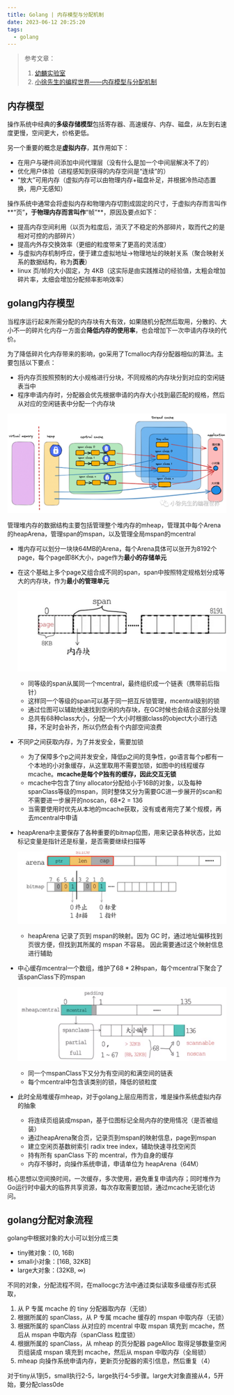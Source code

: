 ```yaml
---
title: Golang | 内存模型与分配机制
date: 2023-06-12 20:25:20
tags:
  - golang
---
```


> 参考文章：
>
> 1. [幼麟实验室](https://space.bilibili.com/567195437)
> 2. [小徐先生的编程世界——内存模型与分配机制](https://mp.weixin.qq.com/s/2TBwpQT5-zU4Gy7-i0LZmQ)

## 内存模型

操作系统中经典的**多级存储模型**包括寄存器、高速缓存、内存、磁盘，从左到右速度更慢，空间更大，价格更低。

另一个重要的概念是**虚拟内存**，其作用如下：

- 在用户与硬件间添加中间代理层（没有什么是加一个中间层解决不了的）
- 优化用户体验（进程感知到获得的内存空间是“连续”的）
- “放大”可用内存（虚拟内存可以由物理内存+磁盘补足，并根据冷热动态置换，用户无感知）

操作系统中通常会将虚拟内存和物理内存切割成固定的尺寸，于虚拟内存而言叫作**“页”**，于物理内存而言叫作**“帧”**，原因及要点如下：

- 提高内存空间利用（以页为粒度后，消灭了不稳定的外部碎片，取而代之的是相对可控的内部碎片）
- 提高内外存交换效率（更细的粒度带来了更高的灵活度）
- 与虚拟内存机制呼应，便于建立虚拟地址->物理地址的映射关系（聚合映射关系的数据结构，称为**页表**）
- linux 页/帧的大小固定，为 4KB（这实际是由实践推动的经验值，太粗会增加碎片率，太细会增加分配频率影响效率）

## golang内存模型

当程序运行起来所需分配的内存块有大有效，如果随机分配然后取用，分散的、大小不一的碎片化内存一方面会**降低内存的使用率**，也会增加下一次申请内存块的代价。

为了降低碎片化内存带来的影响，go采用了Tcmalloc内存分配器相似的算法。主要包括以下要点：

- 将内存页按照预制的大小规格进行分块，不同规格的内存块分到对应的空闲链表当中
- 程序申请内存时，分配器会优先根据申请的内存大小找到最匹配的规格，然后从对应的空闲链表中分配一个内存块

![图片](../images/mp4.png)

管理堆内存的数据结构主要包括管理整个堆内存的mheap，管理其中每个Arena的heapArena，管理span的mspan，以及管理全局mspan的mcentral

- 堆内存可以划分一块块64MB的Arena，每个Arena具体可以张开为8192个page，每个page即8K大小，page作为**最小的存储单元**

- 在这个基础上多个page又组合成不同的span，span中按照特定规格划分成等大的内存块，作为**最小的管理单元**

  ![m1](../images/m1.png)

  - 同等级的span从属同一个mcentral，最终组织成一个链表（携带前后指针）
  - 这样同一个等级的span可以基于同一把互斥锁管理，mcentral级别的锁
  - 通过位图可以辅助快速找到空闲的内存块，在GC时候也会结合这部分处理
  - 总共有68种class大小，分配一个大小时根据class的object大小进行选择，不足时会补齐，所以仍然会有个内部空间浪费

- 不同P之间获取内存，为了并发安全，需要加锁

  - 为了保障多个p之间并发安全，降低p之间的竞争性，go语言每个p都有一个本地的小对象缓存，从这里取用不需要加锁，如图中的线程缓存mcache。**mcache是每个P独有的缓存，因此交互无锁**
  - mcache中包含了tiny allocator分配给小于16B的对象，以及每种spanClass等级的mspan，同时整体又分为需要GC进一步展开的scan和不需要进一步展开的noscan，68*2 = 136
  - 当需要使用时优先从本地的mcache获取，没有或者用完了某个规模，再去mcentral中申请

- heapArena中主要保存了各种重要的bitmap位图，用来记录各种状态，比如标记变量是指针还是标量，是否需要继续扫描等

  ![2e23e169e98adfdc1c0d3f4a7d873150a2a190ff9081aa621ffa7204c3c0d89b](../images/m2.png)

  - heapArena 记录了页到 mspan的映射。因为 GC 时，通过地址偏移找到页很方便，但找到其所属的 mspan 不容易。 因此需要通过这个映射信息进行辅助

- 中心缓存mcentral一个数组，维护了68 * 2种span，每个mcentral下聚合了该spanClass下的mspan

  ![854c5e3559565d6c275e251af039c4e6ef0f18a50d0dbd2b2578aacb1b9a0af4](../images/m3.png)

  - 同一个mspanClass下又分为有空间的和满空间的链表
  - 每个mcentral中包含该类别的锁，降低的锁粒度

- 此时全局堆缓存mheap，对于golang上层应用而言，堆是操作系统虚拟内存的抽象

  - 将连续页组装成mspan，基于位图标记全局内存的使用情况（是否被组装）
  - 通过heapArena聚合页，记录页到mspan的映射信息，page到mspan
  - 建立空闲页基数树索引 radix tree index，辅助快速寻找空闲页
  - 持有所有 spanClass 下的 mcentral，作为自身的缓存
  - 内存不够时，向操作系统申请，申请单位为 heapArena（64M）

核心思想以空间换时间，一次缓存，多次使用，避免重复申请内存；同时堆作为Go运行时中最大的临界共享资源，每次存取需要加锁，通过mcache无锁化访问。

## golang分配对象流程

golang中根据对象的大小可以划分成三类

- tiny微对象：(0, 16B)
- small小对象：[16B, 32KB]
- large大对象：(32KB, ∞)

不同的对象，分配流程不同，在mallocgc方法中通过类似读取多级缓存形式获取，

1. 从 P 专属 mcache 的 tiny 分配器取内存（无锁）
2. 根据所属的 spanClass，从 P 专属 mcache 缓存的 mspan 中取内存（无锁）
3. 根据所属的 spanClass 从对应的 mcentral 中取 mspan 填充到 mcache，然后从 mspan 中取内存（spanClass 粒度锁）
4. 根据所属的 spanClass，从 mheap 的页分配器 pageAlloc 取得足够数量空闲页组装成 mspan 填充到 mcache，然后从 mspan 中取内存（全局锁）
5. mheap 向操作系统申请内存，更新页分配器的索引信息，然后重复（4）

对于tiny从1到5，small执行2-5，large执行4-5步骤。large大对象直接从4，5开始，要分配class0de
